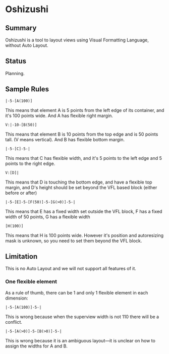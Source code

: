 # Oshizushi

## Summary

Oshizushi is a tool to layout views using Visual Formatting Language, without Auto Layout.

## Status

Planning.

## Sample Rules

```
|-5-[A(100)]
```

This means that element A is 5 points from the left edge of its container, and it's 100 points wide. And A has flexible right margin.

```
V:|-10-[B(50)]
```

This means that element B is 10 points from the top edge and is 50 points tall. (V means vertical). And B has flexible bottom margin.

```
|-5-[C]-5-|
```

This means that C has flexible width, and it's 5 points to the left edge and 5 points to the right edge.

```
V:[D]|
```

This means that D is touching the bottom edge, and have a flexible top margin, and D's height should be set beyond the VFL based block (either before or after)

```
|-5-[E]-5-[F(50)]-5-[G(>0)]-5-|
```

This means that E has a fixed width set outside the VFL block, F has a fixed width of 50 points, G has a flexible width

```
[H(100)]
```

This means that H is 100 points wide. However it's position and autoresizing mask is unknown, so you need to set them beyond the VFL block.

## Limitation

This is no Auto Layout and we will not support all features of it. 

### One flexible element

As a rule of thumb, there can be 1 and only 1 flexible element in each dimension:

```
|-5-[A(100)]-5-|
```

This is wrong because when the superview width is not 110 there will be a conflict.

```
|-5-[A(>0)]-5-[B(>0)]-5-|
```

This is wrong because it is an ambiguous layout—it is unclear on how to assign the widths for A and B.